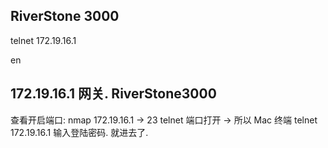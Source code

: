 ## RiverStone 3000

telnet 172.19.16.1

en



## 172.19.16.1 网关. RiverStone3000 
查看开启端口: nmap 172.19.16.1 → 23 telnet 端口打开  → 所以 Mac 终端 telnet 172.19.16.1 输入登陆密码. 就进去了.




